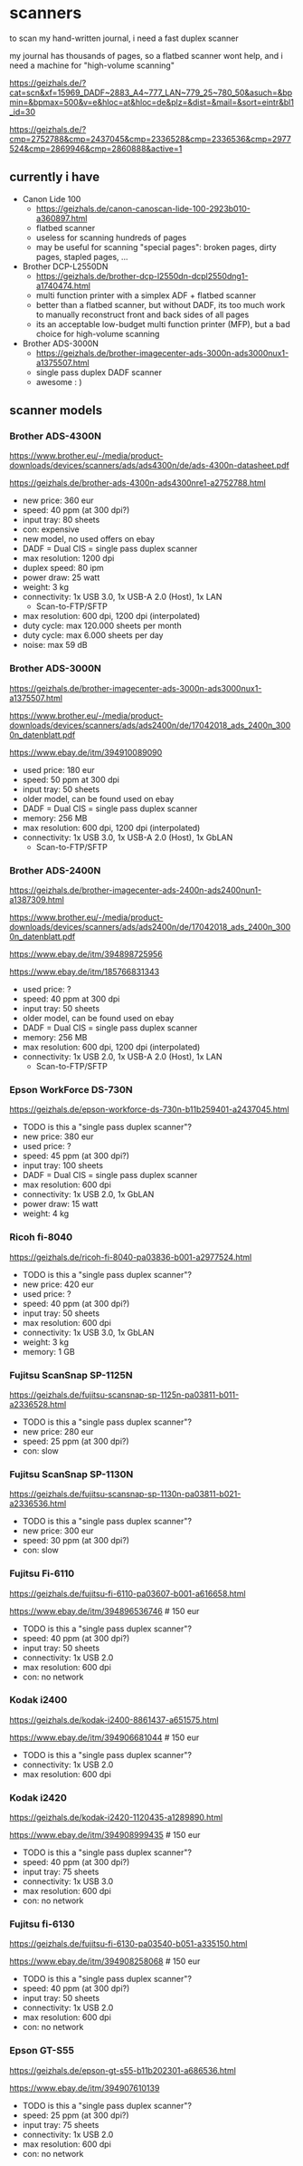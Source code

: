 # scanners

to scan my hand-written journal, i need a fast duplex scanner

my journal has thousands of pages, so a flatbed scanner wont help, and i need a machine for "high-volume scanning"

https://geizhals.de/?cat=scn&xf=15969_DADF~2883_A4~777_LAN~779_25~780_50&asuch=&bpmin=&bpmax=500&v=e&hloc=at&hloc=de&plz=&dist=&mail=&sort=eintr&bl1_id=30

https://geizhals.de/?cmp=2752788&cmp=2437045&cmp=2336528&cmp=2336536&cmp=2977524&cmp=2869946&cmp=2860888&active=1

## currently i have

- Canon Lide 100
   - https://geizhals.de/canon-canoscan-lide-100-2923b010-a360897.html
   - flatbed scanner
   - useless for scanning hundreds of pages
   - may be useful for scanning "special pages": broken pages, dirty pages, stapled pages, ...
- Brother DCP-L2550DN
   - https://geizhals.de/brother-dcp-l2550dn-dcpl2550dng1-a1740474.html
   - multi function printer with a simplex ADF + flatbed scanner
   - better than a flatbed scanner, but without DADF, its too much work to manually reconstruct front and back sides of all pages
   - its an acceptable low-budget multi function printer (MFP), but a bad choice for high-volume scanning
- Brother ADS-3000N
   - https://geizhals.de/brother-imagecenter-ads-3000n-ads3000nux1-a1375507.html
   - single pass duplex DADF scanner
   - awesome : )

## scanner models

### Brother ADS-4300N

https://www.brother.eu/-/media/product-downloads/devices/scanners/ads/ads4300n/de/ads-4300n-datasheet.pdf

https://geizhals.de/brother-ads-4300n-ads4300nre1-a2752788.html

- new price: 360 eur
- speed: 40 ppm (at 300 dpi?)
- input tray: 80 sheets
- con: expensive
- new model, no used offers on ebay
- DADF = Dual CIS = single pass duplex scanner
- max resolution: 1200 dpi
- duplex speed: 80 ipm
- power draw: 25 watt
- weight: 3 kg
- connectivity: 1x USB 3.0, 1x USB-A 2.0 (Host), 1x LAN
   - Scan-to-FTP/SFTP
- max resolution: 600 dpi, 1200 dpi (interpolated)
- duty cycle: max 120.000 sheets per month
- duty cycle: max 6.000 sheets per day
- noise: max 59 dB

### Brother ADS-3000N

https://geizhals.de/brother-imagecenter-ads-3000n-ads3000nux1-a1375507.html

https://www.brother.eu/-/media/product-downloads/devices/scanners/ads/ads2400n/de/17042018_ads_2400n_3000n_datenblatt.pdf

https://www.ebay.de/itm/394910089090

- used price: 180 eur
- speed: 50 ppm at 300 dpi
- input tray: 50 sheets
- older model, can be found used on ebay
- DADF = Dual CIS = single pass duplex scanner
- memory: 256 MB
- max resolution: 600 dpi, 1200 dpi (interpolated)
- connectivity: 1x USB 3.0, 1x USB-A 2.0 (Host), 1x GbLAN
   - Scan-to-FTP/SFTP

### Brother ADS-2400N

https://geizhals.de/brother-imagecenter-ads-2400n-ads2400nun1-a1387309.html

https://www.brother.eu/-/media/product-downloads/devices/scanners/ads/ads2400n/de/17042018_ads_2400n_3000n_datenblatt.pdf

https://www.ebay.de/itm/394898725956

https://www.ebay.de/itm/185766831343

- used price: ?
- speed: 40 ppm at 300 dpi
- input tray: 50 sheets
- older model, can be found used on ebay
- DADF = Dual CIS = single pass duplex scanner
- memory: 256 MB
- max resolution: 600 dpi, 1200 dpi (interpolated)
- connectivity: 1x USB 2.0, 1x USB-A 2.0 (Host), 1x LAN
   - Scan-to-FTP/SFTP

### Epson WorkForce DS-730N

https://geizhals.de/epson-workforce-ds-730n-b11b259401-a2437045.html

- TODO is this a "single pass duplex scanner"?
- new price: 380 eur
- used price: ?
- speed: 45 ppm (at 300 dpi?)
- input tray: 100 sheets
- DADF = Dual CIS = single pass duplex scanner
- max resolution: 600 dpi
- connectivity: 1x USB 2.0, 1x GbLAN
- power draw: 15 watt
- weight: 4 kg

### Ricoh fi-8040

https://geizhals.de/ricoh-fi-8040-pa03836-b001-a2977524.html

- TODO is this a "single pass duplex scanner"?
- new price: 420 eur
- used price: ?
- speed: 40 ppm (at 300 dpi?)
- input tray: 50 sheets
- max resolution: 600 dpi
- connectivity: 1x USB 3.0, 1x GbLAN
- weight: 3 kg
- memory: 1 GB

### Fujitsu ScanSnap SP-1125N

https://geizhals.de/fujitsu-scansnap-sp-1125n-pa03811-b011-a2336528.html

- TODO is this a "single pass duplex scanner"?
- new price: 280 eur
- speed: 25 ppm (at 300 dpi?)
- con: slow

### Fujitsu ScanSnap SP-1130N

https://geizhals.de/fujitsu-scansnap-sp-1130n-pa03811-b021-a2336536.html

- TODO is this a "single pass duplex scanner"?
- new price: 300 eur
- speed: 30 ppm (at 300 dpi?)
- con: slow

### Fujitsu Fi-6110

https://geizhals.de/fujitsu-fi-6110-pa03607-b001-a616658.html

https://www.ebay.de/itm/394896536746 # 150 eur

- TODO is this a "single pass duplex scanner"?
- speed: 40 ppm (at 300 dpi?)
- input tray: 50 sheets
- connectivity: 1x USB 2.0
- max resolution: 600 dpi
- con: no network

### Kodak i2400

https://geizhals.de/kodak-i2400-8861437-a651575.html

https://www.ebay.de/itm/394906681044 # 150 eur

- TODO is this a "single pass duplex scanner"?
- connectivity: 1x USB 2.0
- max resolution: 600 dpi

### Kodak i2420

https://geizhals.de/kodak-i2420-1120435-a1289890.html

https://www.ebay.de/itm/394908999435 # 150 eur

- TODO is this a "single pass duplex scanner"?
- speed: 40 ppm (at 300 dpi?)
- input tray: 75 sheets
- connectivity: 1x USB 3.0
- max resolution: 600 dpi
- con: no network

### Fujitsu fi-6130

https://geizhals.de/fujitsu-fi-6130-pa03540-b051-a335150.html

https://www.ebay.de/itm/394908258068 # 150 eur

- TODO is this a "single pass duplex scanner"?
- speed: 40 ppm (at 300 dpi?)
- input tray: 50 sheets
- connectivity: 1x USB 2.0
- max resolution: 600 dpi
- con: no network

### Epson GT-S55

https://geizhals.de/epson-gt-s55-b11b202301-a686536.html

https://www.ebay.de/itm/394907610139

- TODO is this a "single pass duplex scanner"?
- speed: 25 ppm (at 300 dpi?)
- input tray: 75 sheets
- connectivity: 1x USB 2.0
- max resolution: 600 dpi
- con: no network
